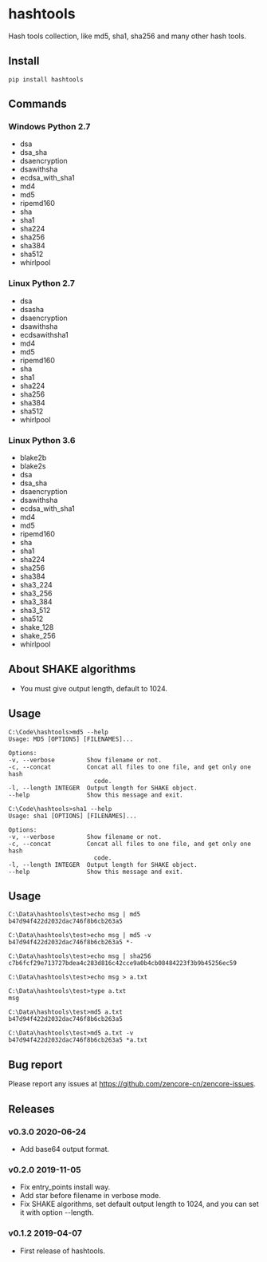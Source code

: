 # hashtools


Hash tools collection, like md5, sha1, sha256 and many other hash tools.


## Install

    pip install hashtools


## Commands

### Windows Python 2.7

- dsa
- dsa_sha
- dsaencryption
- dsawithsha
- ecdsa_with_sha1
- md4
- md5
- ripemd160
- sha
- sha1
- sha224
- sha256
- sha384
- sha512
- whirlpool

### Linux Python 2.7

- dsa
- dsasha
- dsaencryption
- dsawithsha
- ecdsawithsha1
- md4
- md5
- ripemd160
- sha
- sha1
- sha224
- sha256
- sha384
- sha512
- whirlpool

### Linux Python 3.6

- blake2b
- blake2s
- dsa
- dsa_sha
- dsaencryption
- dsawithsha
- ecdsa_with_sha1
- md4
- md5
- ripemd160
- sha
- sha1
- sha224
- sha256
- sha384
- sha3_224
- sha3_256
- sha3_384
- sha3_512
- sha512
- shake_128
- shake_256
- whirlpool

## About SHAKE algorithms

- You must give output length, default to 1024.

## Usage

    C:\Code\hashtools>md5 --help
    Usage: MD5 [OPTIONS] [FILENAMES]...

    Options:
    -v, --verbose         Show filename or not.
    -c, --concat          Concat all files to one file, and get only one hash
                            code.
    -l, --length INTEGER  Output length for SHAKE object.
    --help                Show this message and exit.

    C:\Code\hashtools>sha1 --help
    Usage: sha1 [OPTIONS] [FILENAMES]...

    Options:
    -v, --verbose         Show filename or not.
    -c, --concat          Concat all files to one file, and get only one hash
                            code.
    -l, --length INTEGER  Output length for SHAKE object.
    --help                Show this message and exit.

## Usage

    C:\Data\hashtools\test>echo msg | md5
    b47d94f422d2032dac746f8b6cb263a5

    C:\Data\hashtools\test>echo msg | md5 -v
    b47d94f422d2032dac746f8b6cb263a5 *-

    C:\Data\hashtools\test>echo msg | sha256
    c7b6fcf29e713727bdea4c283d816c42cce9a0b4cb08484223f3b9b45256ec59

    C:\Data\hashtools\test>echo msg > a.txt

    C:\Data\hashtools\test>type a.txt
    msg

    C:\Data\hashtools\test>md5 a.txt
    b47d94f422d2032dac746f8b6cb263a5

    C:\Data\hashtools\test>md5 a.txt -v
    b47d94f422d2032dac746f8b6cb263a5 *a.txt


## Bug report

Please report any issues at https://github.com/zencore-cn/zencore-issues.

## Releases

### v0.3.0 2020-06-24

- Add base64 output format.

### v0.2.0 2019-11-05

- Fix entry_points install way.
- Add star before filename in verbose mode.
- Fix SHAKE algorithms, set default output length to 1024, and you can set it with option --length.

### v0.1.2 2019-04-07

- First release of hashtools.
